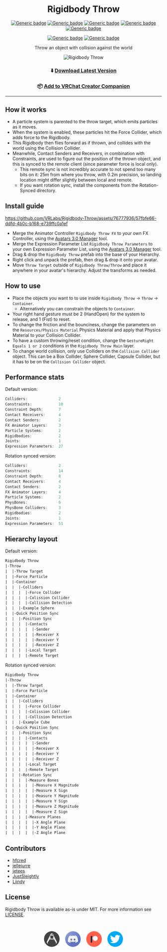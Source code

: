 <div align="center">

# Rigidbody Throw

[![Generic badge](https://img.shields.io/github/downloads/VRLabs/Rigidbody-Throw/total?label=Downloads)](https://github.com/VRLabs/Rigidbody-Throw/releases/latest)
[![Generic badge](https://img.shields.io/badge/License-MIT-informational.svg)](https://github.com/VRLabs/Rigidbody-Throw/blob/main/LICENSE)
[![Generic badge](https://img.shields.io/badge/Quest-Incompatible-red?logo=Meta)](https://img.shields.io/badge/Quest-Incompatible-red?logo=Meta)
[![Generic badge](https://img.shields.io/badge/Unity-2022.3.22f1-lightblue?logo=Unity)](https://unity.com/releases/editor/whats-new/2022.3.22)
[![Generic badge](https://img.shields.io/badge/SDK-AvatarSDK3-lightblue.svg)](https://vrchat.com/home/download)

[![Generic badge](https://img.shields.io/discord/706913824607043605?color=%237289da&label=DISCORD&logo=Discord&style=for-the-badge)](https://discord.vrlabs.dev/)
[![Generic badge](https://img.shields.io/endpoint.svg?url=https%3A%2F%2Fshieldsio-patreon.vercel.app%2Fapi%3Fusername%3Dvrlabs%26type%3Dpatrons&style=for-the-badge)](https://patreon.vrlabs.dev/)

Throw an object with collision against the world

![Rigidbody Throw](https://github.com/VRLabs/Rigidbody-Throw/assets/76777936/b4915105-3d27-4095-b162-435a2a981b89)

### ⬇️ [Download Latest Version](https://github.com/VRLabs/Rigidbody-Throw/releases/latest)

### 📦 [Add to VRChat Creator Companion](https://vrlabs.dev/packages?package=dev.vrlabs.rigidbody-throw)

</div>

---

## How it works

* A particle system is parented to the throw target, which emits particles as it moves.
* When the system is enabled, these particles hit the Force Collider, which adds force to the Rigidbody.
* This Rigidbody then flies forward as if thrown, and collides with the world using the Collision Collider.
* Meanwhile, Contact Senders and Receivers, in combination with Constraints, are used to figure out the position of the thrown object, and this is synced to the remote client (since parameter force is local only).
  * This remote sync is not incredibly accurate to not spend too many bits on it: 25m from where you throw, with 0.2m precision, so landing location might differ slightly between local and remote.
  * If you want rotation sync, install the components from the Rotation-Synced directory.

## Install guide

https://github.com/VRLabs/Rigidbody-Throw/assets/76777936/57fbfe66-ddfd-4b0c-b168-e739ffc0a1ef

* Merge the Animator Controller ``Rigidbody Throw FX`` to your own FX Controller, using the [Avatars 3.0 Manager](https://github.com/VRLabs/Avatars-3.0-Manager) tool.
* Merge the Expression Parameter List ``Rigidbody Throw Parameters`` to your own Expression Parameter List, using the [Avatars 3.0 Manager](https://github.com/VRLabs/Avatars-3.0-Manager) tool.
* Drag & drop the ``Rigidbody Throw`` prefab into the base of your Hierarchy.
* Right click and unpack the prefab, then drag & drop it onto your avatar.
* Move ``Throw Target`` outside of ``Rigidbody Throw/Throw`` and place it anywhere in your avatar's hierarchy. Adjust the transforms as needed.

## How to use

* Place the objects you want to to use inside ``Rigidbody Throw`` -> ``Throw`` -> ``Container``.
  * Alternatively you can constrain the objects to ``Container``.
* Your right hand gesture must be 2 (HandOpen) for the system to release, and 1 (Fist) to reset.
* To change the friction and the bounciness, change the parameters on the ``Resources/Physics Material`` Physics Material and apply that Physics Material to your Collision Collider.
* To have a custom throwing/reset condition, change the ``GestureRight Equals 1 or 2`` conditions in the ``Rigidbody Throw Main`` layer.  
* To change world collision, only use Colliders on the `Collision Collider` object. This can be a Box Collider, Sphere Collider, Capsule Collider, but it has to be on the `Collision Collider` object.

## Performance stats

Default version:

```c++
Colliders:              2
Constraints:            10
Constraint Depth:       7
Contact Receivers:      4
Contact Senders:        2
FX Animator Layers:     3
Particle Systems:       2
Rigidbodies:            2
Joints:                 1
Expression Parameters:  27
```

Rotation synced version:

```c++
Colliders:              2
Constraints:            14
Constraint Depth:       8
Contact Receivers:      4
Contact Senders:        2
FX Animator Layers:     4
Particle Systems:       2
PhysBones:              6
PhysBone Colliders:     3
Rigidbodies:            2
Joints:                 1
Expression Parameters:  51
```

## Hierarchy layout

Default version:

```html
Rigidbody Throw
|-Throw
|  |-Throw Target
|  |-Force Particle
|  |-Container
|  |  |-Colliders
|  |  |  |-Force Collider
|  |  |  |-Colission Collider
|  |  |  |-Collision Detection
|  |  |-Example Sphere
|  |-Quick Position Sync
|  |  |-Position Sync
|  |  |  |-Contacts
|  |  |  |  |-Sender
|  |  |  |  |-Receiver X
|  |  |  |  |-Receiver Y
|  |  |  |  |-Receiver Z
|  |  |  |-Local Target
|  |  |  |-Remote Target
```

Rotation synced version:

```html
Rigidbody Throw
|-Throw
|  |-Throw Target
|  |-Force Particle
|  |-Container
|  |  |-Colliders
|  |  |  |-Force Collider
|  |  |  |-Colission Collider
|  |  |  |-Collision Detection
|  |  |-Example Cube
|  |-Quick Position Sync
|  |  |-Position Sync
|  |  |  |-Contacts
|  |  |  |  |-Sender
|  |  |  |  |-Receiver X
|  |  |  |  |-Receiver Y
|  |  |  |  |-Receiver Z
|  |  |  |-Local Target
|  |  |  |-Remote Target
|  |  |-Rotation Sync
|  |  |  |-Measure Bones
|  |  |  |  |-Measure X Magnitude
|  |  |  |  |-Measure X Sign
|  |  |  |  |-Measure Y Magnitude
|  |  |  |  |-Measure Y Sign
|  |  |  |  |-Measure Z Magnitude
|  |  |  |  |-Measure Z Sign
|  |  |  |-Measure Planes
|  |  |  |  |-X Angle Plane
|  |  |  |  |-Y Angle Plane
|  |  |  |  |-Z Angle Plane
```

## Contributors

* [hfcred](https://github.com/hfcred)
* [jellejurre](https://github.com/jellejurre)
* [jetees](https://github.com/jetees)
* [JustSleightly](https://links.sleightly.dev)
* [Liindy](https://liindy.gumroad.com/)

## License

Rigidbody Throw is available as-is under MIT. For more information see [LICENSE](https://github.com/VRLabs/Rigidbody-Throw/blob/main/LICENSE).

​

<div align="center">

[<img src="https://github.com/VRLabs/Resources/raw/main/Icons/VRLabs.png" width="50" height="50">](https://vrlabs.dev "VRLabs")
<img src="https://github.com/VRLabs/Resources/raw/main/Icons/Empty.png" width="10">
[<img src="https://github.com/VRLabs/Resources/raw/main/Icons/Discord.png" width="50" height="50">](https://discord.vrlabs.dev/ "VRLabs")
<img src="https://github.com/VRLabs/Resources/raw/main/Icons/Empty.png" width="10">
[<img src="https://github.com/VRLabs/Resources/raw/main/Icons/Patreon.png" width="50" height="50">](https://patreon.vrlabs.dev/ "VRLabs")
<img src="https://github.com/VRLabs/Resources/raw/main/Icons/Empty.png" width="10">
[<img src="https://github.com/VRLabs/Resources/raw/main/Icons/Twitter.png" width="50" height="50">](https://twitter.com/vrlabsdev "VRLabs")

</div>
